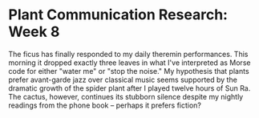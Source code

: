 # Plant Communication Research: Week 8

The ficus has finally responded to my daily theremin performances. This morning it dropped exactly three leaves in what I've interpreted as Morse code for either "water me" or "stop the noise." My hypothesis that plants prefer avant-garde jazz over classical music seems supported by the dramatic growth of the spider plant after I played twelve hours of Sun Ra. The cactus, however, continues its stubborn silence despite my nightly readings from the phone book – perhaps it prefers fiction?
